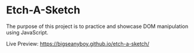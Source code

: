 # Etch-A-Sketch

The purpose of this project is to practice and showcase
DOM manipulation using JavaScript.

Live Preview: https://bigseanyboy.github.io/etch-a-sketch/
